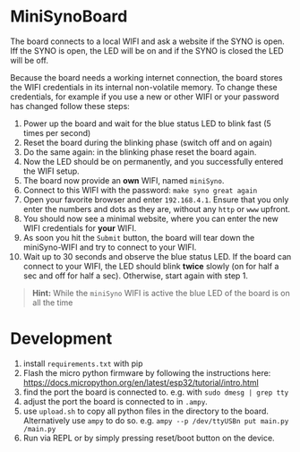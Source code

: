 # MiniSynoBoard

The board connects to a local WIFI and ask a website if the SYNO is open. 
Iff the SYNO is open, the LED will be on and if the SYNO is closed the LED will be off.

Because the board needs a working internet connection, the board stores the WIFI 
credentials in its internal non-volatile memory. To change these credentials, 
for example if you use a new or other WIFI or your password has changed follow these 
steps:

1. Power up the board and wait for the blue status LED to blink fast (5 times per second)
2. Reset the board during the blinking phase (switch off and on again)
3. Do the same again: in the blinking phase reset the board again.
4. Now the LED should be on permanently, and you successfully entered the WIFI setup. 
5. The board now provide an **own** WIFI, named `miniSyno`.
6. Connect to this WIFI with the password: `make syno great again`
7. Open your favorite browser and enter `192.168.4.1`. Ensure that you only enter the 
   numbers and dots as they are, without any `http` or `www` upfront.
8. You should now see a minimal website, where you can enter the new WIFI credentials 
   for **your** WIFI.
9. As soon you hit the `Submit` button, the board will tear down the miniSyno-WIFI and
   try to connect to your WIFI.
10. Wait up to 30 seconds and observe the blue status LED. If the board can connect to
    your WIFI, the LED should blink **twice** slowly (on for half a sec and off for 
    half a sec). Otherwise, start again with step 1.

> **Hint:** While the `miniSyno` WIFI is active the blue LED of the board is on all the time


# Development

1. install `requirements.txt` with pip 
2. Flash the micro python firmware by following the instructions here: https://docs.micropython.org/en/latest/esp32/tutorial/intro.html
3. find the port the board is connected to. e.g. with `sudo dmesg | grep tty`
4. adjust the port the board is connected to in `.ampy`.
5. use `upload.sh` to copy all python files in the directory to the board. 
   Alternatively use `ampy` to do so. e.g. `ampy --p /dev/ttyUSBn put main.py /main.py`
6. Run via REPL or by simply pressing reset/boot button on the device.

